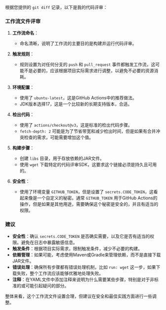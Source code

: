 根据您提供的 `git diff` 记录，以下是我的代码评审：

### 工作流文件评审

1. **工作流命名**：
   - 命名清晰，说明了工作流的主要目的是构建并运行代码评审。

2. **触发规则**：
   - 规则设置为对任何分支的 `push` 和 `pull_request` 事件都触发工作流，这可能不是必要的，应该根据项目实际需求进行调整，以避免不必要的资源消耗。

3. **环境配置**：
   - 使用了 `ubuntu-latest`，这是GitHub Actions中的推荐做法。
   - JDK版本选择17，这是一个比较新的长期支持版本，合适。

4. **检出代码**：
   - 使用了 `actions/checkout@v3`，这是标准的检出代码步骤。
   - `fetch-depth: 2` 可能是为了节省带宽和减少检出时间，但是如果有合并冲突检查的需求，可能需要增加这个值。

5. **构建步骤**：
   - 创建 `libs` 目录，用于存放依赖的JAR文件。
   - 使用 `wget` 下载特定的代码评审SDK，这要求这个链接必须是持久且可用的。

6. **安全性**：
   - 使用了环境变量 `GITHUB_TOKEN`，但是设置了 `secrets.CODE_TOKEN`，这看起来像是一个自定义的秘密。通常 `GITHUB_TOKEN` 用于GitHub Actions的操作，但是如果是其他用途，需要确保这个秘密是安全的，并且有适当的权限。

### 建议

- **安全性**：确认 `secrets.CODE_TOKEN` 是否确实需要，以及它是否有适当的权限。避免在日志中暴露敏感信息。
- **触发条件**：根据项目实际需求，限制触发条件，减少不必要的构建。
- **依赖管理**：如果可能，考虑使用Maven或Gradle来管理依赖，而不是直接下载JAR文件。
- **错误处理**：确保所有步骤都有错误处理机制，比如 `run: wget` 这一步，如果下载失败，整个工作流应该能够优雅地处理失败。
- **注释**：在YAML文件中添加注释来说明为什么需要某些步骤，特别是对于非标准的或可能引起疑问的部分。

整体来看，这个工作流文件设置合理，但建议在安全和最佳实践方面进行一些调整。